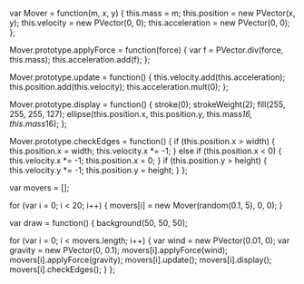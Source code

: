 var Mover = function(m, x, y) {
    this.mass = m;
    this.position = new PVector(x, y);
    this.velocity = new PVector(0, 0);
    this.acceleration = new PVector(0, 0);
};
  
Mover.prototype.applyForce = function(force) {
  var f = PVector.div(force, this.mass);
  this.acceleration.add(f);
};
  
Mover.prototype.update = function() {
  this.velocity.add(this.acceleration);
  this.position.add(this.velocity);
  this.acceleration.mult(0);
};

Mover.prototype.display = function() {
  stroke(0);
  strokeWeight(2);
  fill(255, 255, 255, 127);
  ellipse(this.position.x, this.position.y, this.mass*16, this.mass*16);
};

Mover.prototype.checkEdges = function() {
  if (this.position.x > width) {
    this.position.x = width;
    this.velocity.x *= -1;
  } else if (this.position.x < 0) {
    this.velocity.x *= -1;
    this.position.x = 0;
  }
  if (this.position.y > height) {
    this.velocity.y *= -1;
    this.position.y = height;
  }
};

var movers = [];

for (var i = 0; i < 20; i++) {
    movers[i] = new Mover(random(0.1, 5), 0, 0);
}

var draw = function() {
  background(50, 50, 50);
  
  for (var i = 0; i < movers.length; i++) {
    var wind = new PVector(0.01, 0);
    var gravity = new PVector(0, 0.1);
    movers[i].applyForce(wind);
    movers[i].applyForce(gravity);
    movers[i].update();
    movers[i].display();
    movers[i].checkEdges();
  }
};
